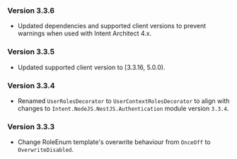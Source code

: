 ### Version 3.3.6

- Updated dependencies and supported client versions to prevent warnings when used with Intent Architect 4.x.

### Version 3.3.5

- Updated supported client version to [3.3.16, 5.0.0).

### Version 3.3.4

- Renamed `UserRolesDecorator` to `UserContextRolesDecorator` to align with changes to `Intent.NodeJS.NestJS.Authentication` module version `3.3.4`.

### Version 3.3.3

- Change RoleEnum template's overwrite behaviour from `OnceOff` to `OverwriteDisabled`.
